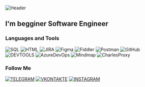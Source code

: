 ![Header]()

## I'm begginer Software Engineer

### Languages and Tools
![SQL](https://img.shields.io/badge/-SQL-black?style=for-the-badge&logo=SQL&logoColor=blue)
![HTML](https://img.shields.io/badge/-HTML-black?style=for-the-badge&logo=HTML&logoColor=blue)
![JIRA](https://img.shields.io/badge/-JIRA-black?style=for-the-badge&logo=JIRA&logoColor=blue)
![Figma](https://img.shields.io/badge/-Figma-black?style=for-the-badge&logo=Figma&logoColor=grey)
![Fiddler](https://img.shields.io/badge/-Fiddler-black?style=for-the-badge&logo=Fiddler&logoColor=pink)
![Postman](https://img.shields.io/badge/-Postman-black?style=for-the-badge&logo=Postman&logoColor=yellow)
![GitHub](https://img.shields.io/badge/-GitHub-black?style=for-the-badge&logo=GitHub&logoColor=Red)
![DEVTOOLS](https://img.shields.io/badge/-DEVTOOLS-black?style=for-the-badge&logo=DEVTOOLS&logoColor=green)
![AzureDevOps](https://img.shields.io/badge/-AzureDevOps-black?style=for-the-badge&logo=AzureDevOps&logoColor=blue)
![Mindmap](https://img.shields.io/badge/-Mindmap-black?style=for-the-badge&logo=Mindmap&logoColor=red)
![CharlesProxy](https://img.shields.io/badge/-CharlesProxy-black?style=for-the-badge&logo=CharlesProxy&logoColor=yellow)


### Follow Me
[![TELEGRAM](https://img.shields.io/badge/-TELEGRAM-black?style=for-the-badge&logo=TELEGRAM&logoColor=BLUE)](https://t.me/seda_rubovs)
[![VKONTAKTE](https://img.shields.io/badge/-VKONTAKTE-black?style=for-the-badge&logo=VKONTAKTE&logoColor=GREEN)](https://vk.com/seda_rubovs)
[![INSTAGRAM](https://img.shields.io/badge/-INSTAGRAM-black?style=for-the-badge&logo=INSTAGRAM&logoColor=RED)](https://instagram.com/seda_rubovs)